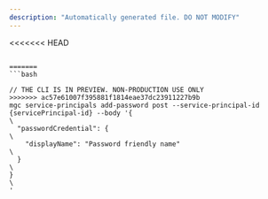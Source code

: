 ```yaml
---
description: "Automatically generated file. DO NOT MODIFY"
---
```


<<<<<<< HEAD
```cli

=======
```bash

// THE CLI IS IN PREVIEW. NON-PRODUCTION USE ONLY
>>>>>>> ac57e61007f395881f1814eae37dc23911227b9b
mgc service-principals add-password post --service-principal-id {servicePrincipal-id} --body '{\
  "passwordCredential": {\
    "displayName": "Password friendly name"\
  }\
}\
'

```